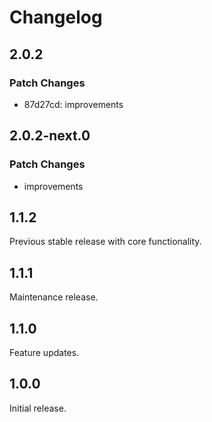 # Changelog

## 2.0.2

### Patch Changes

- 87d27cd: improvements

## 2.0.2-next.0

### Patch Changes

- improvements

## 1.1.2

Previous stable release with core functionality.

## 1.1.1

Maintenance release.

## 1.1.0

Feature updates.

## 1.0.0

Initial release.
